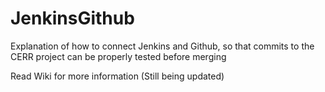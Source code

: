 # JenkinsGithub
Explanation of how to connect Jenkins and Github, so that commits to the CERR project can be properly tested before merging

Read Wiki for more information (Still being updated)
